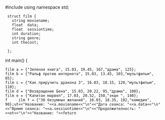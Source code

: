 #include <iostream>
using namespace std;
 
     struct film {
       string moviename;
       float  data;
       float  sessiontime;
       int duration;
       string genre;
       int thecost;

     };
 
 
 
 
int main() {
    
    film a = {"Зеленая книга", 15.03, 19.45, 167,"драма", 125}; 
    film b = {"Ральф против интернета", 15.03, 13.45, 103,"мультфильм", 85};
    film c = {"Как приручить дракона 3", 16.03, 18.15, 120,"мультфильм", 110};
    film d = {"Возвращение Бена", 15.03, 20.22, 95,"драма", 100};
    film e = {"Капитан марвел", 17.03, 20.52, 150,"экшн ", 140};
    f     ilm f = {"30 безумных желаний", 16.03, 18.35, 102,"комедия", 90};ut<<"Название: "<<a.moviename<<"\n"<<"Дата сеанса: "<<a.data<<"\n"<<"Время сеанса: "<<a.sessiontime<<"\n"<<"Продолжителность: "<<ot<<"\n"<<"Название: "<<feturn 
